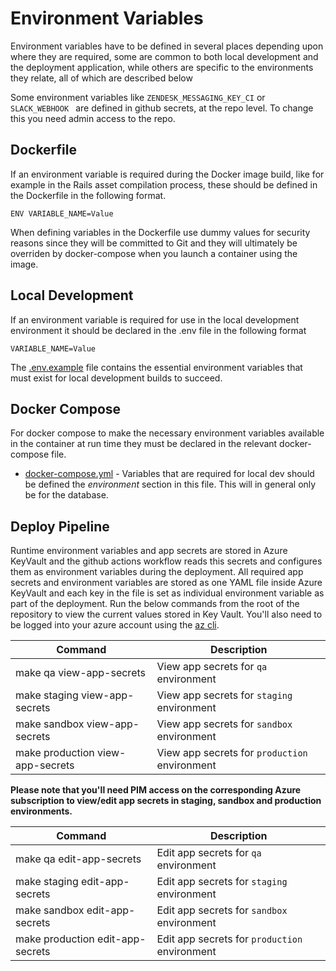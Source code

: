 # Environment Variables

Environment variables have to be defined in several places depending upon where they are required, some are common to both local development and the deployment application, while others are specific to the environments they relate, all of which are described below

Some environment variables like `ZENDESK_MESSAGING_KEY_CI` or `SLACK_WEBHOOK ` are defined in github secrets, at the repo level. To change this you need admin access to the repo.

## Dockerfile

If an environment variable is required during the Docker image build, like for example in the Rails asset compilation process, these should be defined in the Dockerfile in the following format.

`ENV VARIABLE_NAME=Value`

When defining variables in the Dockerfile use dummy values for security reasons since they will be committed to Git and they will ultimately be overriden by docker-compose when you launch a container using the image.

## Local Development

If an environment variable is required for use in the local development environment it should be declared in the .env file in the following format

`VARIABLE_NAME=Value`

The [.env.example](/.env.example) file contains the essential environment variables that must exist for local development builds to succeed.

## Docker Compose

For docker compose to make the necessary environment variables available in the container at run time they must be declared in the relevant docker-compose file.

* [docker-compose.yml](/docker-compose.yml) - Variables that are required for local dev should be defined the *environment* section in this file. This will in general only be for the database.

## Deploy Pipeline

Runtime environment variables and app secrets are stored in Azure KeyVault and the github actions workflow reads this secrets and configures them as environment variables during the deployment. All required app secrets and environment variables are stored as one YAML file inside Azure KeyVault and each key in the file is set as individual environment variable as part of the deployment.
Run the below commands from the root of the repository to view the current values stored in Key Vault.
You'll also need to be logged into your azure account using the [az cli](https://docs.microsoft.com/en-us/cli/azure/install-azure-cli).

Command                          | Description                                   |
---------------------------------| --------------------------------------------- |
make qa view-app-secrets         | View app secrets for `qa` environment         |
make staging view-app-secrets    | View app secrets for `staging` environment    |
make sandbox view-app-secrets    | View app secrets for `sandbox` environment    |
make production view-app-secrets | View app secrets for `production` environment |

**Please note that you'll need PIM access on the corresponding Azure subscription to view/edit app secrets in staging, sandbox and production environments.**

Command                          | Description                                   |
---------------------------------| --------------------------------------------- |
make qa edit-app-secrets         | Edit app secrets for `qa` environment         |
make staging edit-app-secrets    | Edit app secrets for `staging` environment    |
make sandbox edit-app-secrets    | Edit app secrets for `sandbox` environment    |
make production edit-app-secrets | Edit app secrets for `production` environment |
